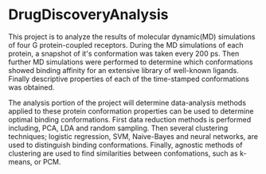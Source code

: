 # DrugDiscoveryAnalysis

This project is to analyze the results of molecular dynamic(MD) simulations of four G protein-coupled receptors. 
During the MD simulations of each protein, a snapshot of it's conformation was taken every 200 ps. Then further 
MD simulations were performed to determine which conformations showed binding affinity for an extensive library of 
well-known ligands. Finally descriptive properties of each of the time-stamped conformations was obtained.

The analysis portion of the project will determine data-analysis methods applied to these protein
conformation properties can be used to determine optimal binding conformations. First data reduction
methods is performed including, PCA, LDA and random sampling. Then several 
clustering techniques; logistic regression, SVM, Naive-Bayes and neural networks,
are used to distinguish binding conformations. Finally, agnostic methods of clustering 
are used to find similarities between confomations, such as k-means, or PCM.